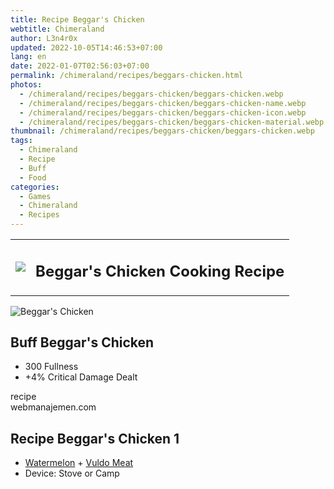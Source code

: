 ```yaml
---
title: Recipe Beggar's Chicken
webtitle: Chimeraland
author: L3n4r0x
updated: 2022-10-05T14:46:53+07:00
lang: en
date: 2022-01-07T02:56:03+07:00
permalink: /chimeraland/recipes/beggars-chicken.html
photos:
  - /chimeraland/recipes/beggars-chicken/beggars-chicken.webp
  - /chimeraland/recipes/beggars-chicken/beggars-chicken-name.webp
  - /chimeraland/recipes/beggars-chicken/beggars-chicken-icon.webp
  - /chimeraland/recipes/beggars-chicken/beggars-chicken-material.webp
thumbnail: /chimeraland/recipes/beggars-chicken/beggars-chicken.webp
tags:
  - Chimeraland
  - Recipe
  - Buff
  - Food
categories:
  - Games
  - Chimeraland
  - Recipes
---
```


<section id="bootstrap-wrapper"><link rel="stylesheet" href="https://cdn.statically.io/gh/dimaslanjaka/Web-Manajemen/40ac3225/css/bootstrap-4.5-wrapper.css"/><div class="row mb-2"><div class="col-md-12 mb-2"><table class="table" id="post-info"><tbody><tr><td><img class="d-inline-block me-2" src="/chimeraland/recipes/beggars-chicken/beggars-chicken-icon.webp" width="auto" height="auto"/></td><td><h1 class="fs-5">Beggar&#x27;s Chicken Cooking Recipe</h1></td></tr></tbody></table></div></div><div class="card mb-2"><div class="row g-0"><div class="col-sm-4 position-relative mb-2"><img src="/chimeraland/recipes/beggars-chicken/beggars-chicken-material.webp" class="card-img fit-cover w-100 h-100" alt="Beggar&#x27;s Chicken" data-fancybox="true"/></div><div class="col-sm-8 mb-2"><div class="card-body"><h2 class="card-title fs-5">Buff Beggar&#x27;s Chicken</h2><div class="card-text"><ul><li>300 Fullness</li><li>+4% Critical Damage Dealt</li></ul></div><span class="badge rounded-pill bg-dark">recipe</span></div><div class="card-footer text-end text-muted">webmanajemen.com</div></div></div></div><div class="row mb-2"><div class="col-12 col-lg-6 recipe-item mb-2"><div class="card"><div class="card-body"><h2 class="card-title fs-5">Recipe Beggar&#x27;s Chicken 1</h2><div class="card-text"><ul><li><a class="text-decoration-none" href="/chimeraland/materials/watermelon.html">Watermelon</a><span> + </span><a class="text-decoration-none" href="/chimeraland/materials/vuldo-meat.html">Vuldo Meat</a></li><li>Device: Stove or Camp</li></ul></div></div></div></div></div></section>